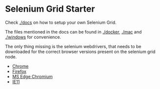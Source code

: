 # Selenium Grid Starter

Check [./docs](https://github.com/presidenten/selenium-grid-starter/blob/master/docs/) on how to setup your own Selenium Grid.

The files mentioned in the docs can be found in [./docker](https://github.com/presidenten/selenium-grid-starter/blob/master/grid-in-docker/), [./mac](https://github.com/presidenten/selenium-grid-starter/blob/master/mac/) and [./windows](https://github.com/presidenten/selenium-grid-starter/blob/master/windows/) for convenience.

The only thing missing is the selenium webdrivers, that needs to be downloaded for the correct browser versions present on the selenium grid node.
- [Chrome](https://chromedriver.storage.googleapis.com/index.html)
- [Firefox](https://github.com/mozilla/geckodriver/releases)
- [MS Edge Chromium](https://developer.microsoft.com/en-us/microsoft-edge/tools/webdriver/)
- [IE11](https://selenium-release.storage.googleapis.com/index.html)
